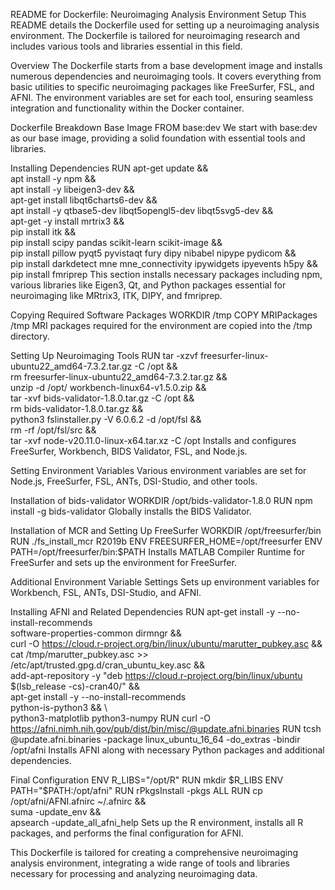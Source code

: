 README for Dockerfile: Neuroimaging Analysis Environment Setup
This README details the Dockerfile used for setting up a neuroimaging analysis environment. The Dockerfile is tailored for neuroimaging research and includes various tools and libraries essential in this field.

Overview
The Dockerfile starts from a base development image and installs numerous dependencies and neuroimaging tools. It covers everything from basic utilities to specific neuroimaging packages like FreeSurfer, FSL, and AFNI. The environment variables are set for each tool, ensuring seamless integration and functionality within the Docker container.

Dockerfile Breakdown
Base Image
FROM base:dev
We start with base:dev as our base image, providing a solid foundation with essential tools and libraries.

Installing Dependencies
RUN apt-get update && \
    apt install -y npm && \
    apt install -y libeigen3-dev && \
    apt-get install libqt6charts6-dev && \
    apt install -y qtbase5-dev libqt5opengl5-dev libqt5svg5-dev && \
    apt-get -y install mrtrix3 && \
    pip install itk && \
    pip install scipy pandas scikit-learn scikit-image && \
    pip install pillow pyqt5 pyvistaqt fury dipy nibabel nipype pydicom && \
    pip install darkdetect mne mne_connectivity ipywidgets ipyevents h5py && \
    pip install fmriprep
This section installs necessary packages including npm, various libraries like Eigen3, Qt, and Python packages essential for neuroimaging like MRtrix3, ITK, DIPY, and fmriprep.

Copying Required Software Packages
WORKDIR /tmp
COPY MRIPackages /tmp
MRI packages required for the environment are copied into the /tmp directory.

Setting Up Neuroimaging Tools
RUN tar -xzvf freesurfer-linux-ubuntu22_amd64-7.3.2.tar.gz -C /opt && \
    rm freesurfer-linux-ubuntu22_amd64-7.3.2.tar.gz && \
    unzip -d /opt/ workbench-linux64-v1.5.0.zip && \
    tar -xvf bids-validator-1.8.0.tar.gz -C /opt && \
    rm bids-validator-1.8.0.tar.gz && \
    python3 fslinstaller.py -V 6.0.6.2  -d /opt/fsl && \
    rm -rf /opt/fsl/src && \
    tar -xvf node-v20.11.0-linux-x64.tar.xz -C /opt
Installs and configures FreeSurfer, Workbench, BIDS Validator, FSL, and Node.js.

Setting Environment Variables
Various environment variables are set for Node.js, FreeSurfer, FSL, ANTs, DSI-Studio, and other tools.

Installation of bids-validator
WORKDIR /opt/bids-validator-1.8.0
RUN npm install -g bids-validator
Globally installs the BIDS Validator.

Installation of MCR and Setting Up FreeSurfer
WORKDIR /opt/freesurfer/bin
RUN ./fs_install_mcr R2019b
ENV FREESURFER_HOME=/opt/freesurfer
ENV PATH=/opt/freesurfer/bin:$PATH
Installs MATLAB Compiler Runtime for FreeSurfer and sets up the environment for FreeSurfer.

Additional Environment Variable Settings
Sets up environment variables for Workbench, FSL, ANTs, DSI-Studio, and AFNI.

Installing AFNI and Related Dependencies
RUN apt-get install -y --no-install-recommends \
    software-properties-common dirmngr && \
    curl -O https://cloud.r-project.org/bin/linux/ubuntu/marutter_pubkey.asc && \
    cat /tmp/marutter_pubkey.asc >> /etc/apt/trusted.gpg.d/cran_ubuntu_key.asc && \
    add-apt-repository -y "deb https://cloud.r-project.org/bin/linux/ubuntu $(lsb_release -cs)-cran40/" && \
    apt-get install -y --no-install-recommends \
    python-is-python3 && \              
    python3-matplotlib python3-numpy
RUN curl -O https://afni.nimh.nih.gov/pub/dist/bin/misc/@update.afni.binaries
RUN tcsh @update.afni.binaries -package linux_ubuntu_16_64 -do_extras -bindir /opt/afni
Installs AFNI along with necessary Python packages and additional dependencies.

Final Configuration
ENV R_LIBS="/opt/R"
RUN mkdir $R_LIBS
ENV PATH="$PATH:/opt/afni"
RUN rPkgsInstall -pkgs ALL
RUN cp /opt/afni/AFNI.afnirc ~/.afnirc && \
    suma -update_env && \
    apsearch -update_all_afni_help
Sets up the R environment, installs all R packages, and performs the final configuration for AFNI.

This Dockerfile is tailored for creating a comprehensive neuroimaging analysis environment, integrating a wide range of tools and libraries necessary for processing and analyzing neuroimaging data.
